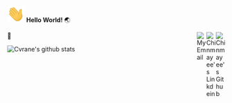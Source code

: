 <img src="https://github.com/Cvrane/Cvrane/blob/master/Hi.gif" width="40px"></h2> **Hello World!** :earth_asia: 


<a href="https://github.com/Cvrane">
  <img align="right" alt="Chinmayee's Github" width="22px" src="https://cdn.jsdelivr.net/npm/simple-icons@v3/icons/github.svg" />
</a>
<a href="https://www.linkedin.com/in/chinmayee-rane/">
  <img align="right" alt="Chinmayee's Linkdein" width="22px" src="https://cdn.jsdelivr.net/npm/simple-icons@v3/icons/linkedin.svg" />
</a>

<a href="mailto:ramechinmayee92@gmail.com">
  <img align="right" alt="My Email" width="22px" src="https://cdn.jsdelivr.net/npm/simple-icons@3.4.1/icons/gmail.svg" />
</a>

:dancer: 

![Cvrane's github stats](https://github-readme-stats.vercel.app/api?username=Cvrane&theme=dracula&show_icons=true)

<!--
**Cvrane/Cvrane** is a ✨ _special_ ✨ repository because its `README.md` (this file) appears on your GitHub profile.

Here are some ideas to get you started:

- 🔭 I’m currently working on ...
- 🌱 I’m currently learning ...
- 👯 I’m looking to collaborate on ...
- 🤔 I’m looking for help with ...
- 💬 Ask me about ...
- 📫 How to reach me: ...
- 😄 Pronouns: ...
- ⚡ Fun fact: ...
-->
